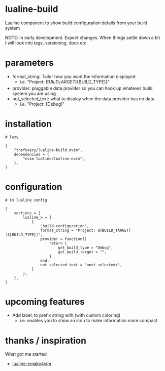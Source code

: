 
# lualine-build

Lualine component to show build configuration details from your build system

NOTE: In early development. Expect changes. When things settle down a bit I will 
    look into tags, versioning, docs etc.

# parameters

- format_string: Tailor how you want the information displayed
    - i.e. "Project: ${BUILD_TARGET} [${BUILD_TYPE}]"
- provider: pluggable data provider so you can hook up whatever build system you are using
- not_selected_text: what to display when the data provider has no data
    - i.e. "Project: <not selected> [Debug]"

# installation

```
# lazy

{
    "thefoxery/lualine-build.nvim",
    dependencies = {
        "nvim-lualine/lualine.nvim",
    },
}
```

# configuration

```
# in lualine config

{
    sections = {
        lualine_x = {
            {
                "build-configuration",
                format_string = "Project: ${BUILD_TARGET} [${BUILD_TYPE}]",
                provider = function()
                    return {
                        get_build_type = "Debug",
                        get_build_target = "",
                    }
                end,
                not_selected_text = "<not selected>",
            }
        },
    },
}
```

# upcoming features

- Add label, to prefix string with (with custom coloring)
    - i.e. enables you to show an icon to make information more compact

# thanks / inspiration

What got me started
- [lualine-cmake4vim](https://github.com/SantinoKeupp/lualine-cmake4vim.nvim)

